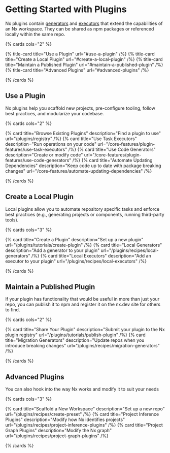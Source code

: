 # Getting Started with Plugins

Nx plugins contain [generators](/core-features/plugin-features/use-code-generators) and [executors](/core-features/plugin-features/use-task-executors) that extend the capabilities of an Nx workspace. They can be shared as npm packages or referenced locally within the same repo.

{% cards cols="2" %}

{% title-card title="Use a Plugin" url="#use-a-plugin" /%}
{% title-card title="Create a Local Plugin" url="#create-a-local-plugin" /%}
{% title-card title="Maintain a Published Plugin" url="#maintain-a-published-plugin" /%}
{% title-card title="Advanced Plugins" url="#advanced-plugins" /%}

{% /cards %}

## Use a Plugin

Nx plugins help you scaffold new projects, pre-configure tooling, follow best practices, and modularize your codebase.

{% cards cols="2" %}

{% card title="Browse Existing Plugins" description="Find a plugin to use" url="/plugins/registry" /%}
{% card title="Use Task Executors" description="Run operations on your code" url="/core-features/plugin-features/use-task-executors" /%}
{% card title="Use Code Generators" description="Create or modify code" url="/core-features/plugin-features/use-code-generators" /%}
{% card title="Automate Updating Dependencies" description="Keep code up to date with package breaking changes" url="/core-features/automate-updating-dependencies" /%}

{% /cards %}

## Create a Local Plugin

Local plugins allow you to automate repository specific tasks and enforce best practices (e.g., generating projects or components, running third-party tools).

{% cards cols="3" %}

{% card title="Create a Plugin" description="Set up a new plugin" url="/plugins/tutorials/create-plugin" /%}
{% card title="Local Generators" description="Add a generator to your plugin" url="/plugins/recipes/local-generators" /%}
{% card title="Local Executors" description="Add an executor to your plugin" url="/plugins/recipes/local-executors" /%}

{% /cards %}

## Maintain a Published Plugin

If your plugin has functionality that would be useful in more than just your repo, you can publish it to npm and register it on the nx.dev site for others to find.

{% cards cols="2" %}

{% card title="Share Your Plugin" description="Submit your plugin to the Nx plugin registry" url="/plugins/tutorials/publish-plugin" /%}
{% card title="Migration Generators" description="Update repos when you introduce breaking changes" url="/plugins/recipes/migration-generators" /%}

{% /cards %}

## Advanced Plugins

You can also hook into the way Nx works and modify it to suit your needs

{% cards cols="3" %}

{% card title="Scaffold a New Workspace" description="Set up a new repo" url="/plugins/recipes/create-preset" /%}
{% card title="Project Inference Plugins" description="Modify how Nx identifies projects" url="/plugins/recipes/project-inference-plugins" /%}
{% card title="Project Graph Plugins" description="Modify the Nx graph" url="/plugins/recipes/project-graph-plugins" /%}

{% /cards %}
